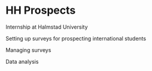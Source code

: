 # HH Prospects

Internship at Halmstad University


Setting up surveys for prospecting international students

Managing surveys

Data analysis
